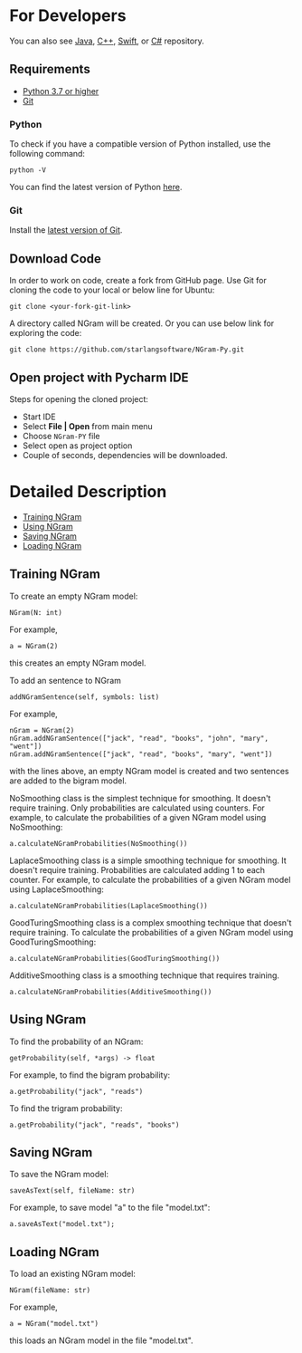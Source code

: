 For Developers
============

You can also see [Java](https://github.com/starlangsoftware/NGram), [C++](https://github.com/starlangsoftware/NGram-CPP), [Swift](https://github.com/starlangsoftware/NGram-Swift), or [C#](https://github.com/starlangsoftware/NGram-CS) repository.

## Requirements

* [Python 3.7 or higher](#python)
* [Git](#git)

### Python 

To check if you have a compatible version of Python installed, use the following command:

    python -V
    
You can find the latest version of Python [here](https://www.python.org/downloads/).

### Git

Install the [latest version of Git](https://git-scm.com/book/en/v2/Getting-Started-Installing-Git).

## Download Code

In order to work on code, create a fork from GitHub page. 
Use Git for cloning the code to your local or below line for Ubuntu:

	git clone <your-fork-git-link>

A directory called NGram will be created. Or you can use below link for exploring the code:

	git clone https://github.com/starlangsoftware/NGram-Py.git

## Open project with Pycharm IDE

Steps for opening the cloned project:

* Start IDE
* Select **File | Open** from main menu
* Choose `NGram-PY` file
* Select open as project option
* Couple of seconds, dependencies will be downloaded. 

Detailed Description
============

+ [Training NGram](#training-ngram)
+ [Using NGram](#using-ngram)
+ [Saving NGram](#saving-ngram)
+ [Loading NGram](#loading-ngram)

## Training NGram
     
To create an empty NGram model:

	NGram(N: int)

For example,

	a = NGram(2)

this creates an empty NGram model.

To add an sentence to NGram

	addNGramSentence(self, symbols: list)

For example,

	nGram = NGram(2)
	nGram.addNGramSentence(["jack", "read", "books", "john", "mary", "went"])
	nGram.addNGramSentence(["jack", "read", "books", "mary", "went"])


with the lines above, an empty NGram model is created and two sentences are
added to the bigram model.

NoSmoothing class is the simplest technique for smoothing. It doesn't require training.
Only probabilities are calculated using counters. For example, to calculate the probabilities
of a given NGram model using NoSmoothing:

	a.calculateNGramProbabilities(NoSmoothing())

LaplaceSmoothing class is a simple smoothing technique for smoothing. It doesn't require
training. Probabilities are calculated adding 1 to each counter. For example, to calculate
the probabilities of a given NGram model using LaplaceSmoothing:

	a.calculateNGramProbabilities(LaplaceSmoothing())

GoodTuringSmoothing class is a complex smoothing technique that doesn't require training.
To calculate the probabilities of a given NGram model using GoodTuringSmoothing:

	a.calculateNGramProbabilities(GoodTuringSmoothing())

AdditiveSmoothing class is a smoothing technique that requires training.

	a.calculateNGramProbabilities(AdditiveSmoothing())

## Using NGram

To find the probability of an NGram:

	getProbability(self, *args) -> float

For example, to find the bigram probability:

	a.getProbability("jack", "reads")

To find the trigram probability:

	a.getProbability("jack", "reads", "books")

## Saving NGram
    
To save the NGram model:

	saveAsText(self, fileName: str)

For example, to save model "a" to the file "model.txt":

	a.saveAsText("model.txt");              

## Loading NGram            

To load an existing NGram model:

	NGram(fileName: str)

For example,

	a = NGram("model.txt")

this loads an NGram model in the file "model.txt".
